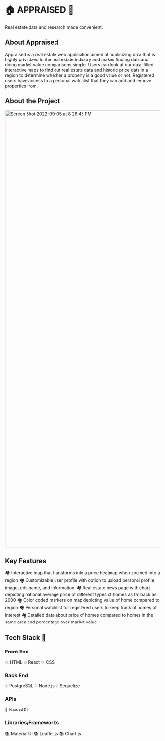 # 🏠 APPRAISED 🏢
  <p>Real estate data and research made convenient.</p>
  
## About Appraised
<p>
Appraised is a real estate web application aimed at publicizing data that is highly privatized in the real estate industry and makes finding data and doing market value comparisons simple. Users can look at our data-filled interactive maps to find out real estate data and historic price data in a region to determine whether a property is a good value or not. Registered users have access to a personal watchlist that they can add and remove properties from. 
</p>

## About the Project
<img width="1424" alt="Screen Shot 2022-09-05 at 8 26 45 PM" src="https://user-images.githubusercontent.com/101467356/188523489-f98f9fec-4e10-4939-9535-dec49d4b1d7c.png">


## Key Features
🏘 Interactive map that transforms into a price heatmap when zoomed into a region
🏘 Customizable user profile with option to upload personal profile image, edit name, and information.
🏘 Real estate news page with chart depicting national average price of different types of homes as far back as 2000
🏘 Color coded markers on map depicting value of home compared to region 
🏘 Personal watchlist for registered users to keep track of homes of interest
🏘 Detailed data about price of homes compared to homes in the same area and percentage over market value

## Tech Stack 🤖
### Front End
💥 HTML
💥 React
💥 CSS

### Back End
💡 PostgreSQL
💡 Node.js
💡 Sequelize

### APIs
🔌 NewsAPI

### Libraries/Frameworks
📚 Material UI
📚 Leaflet.js
📚 Chart.js
